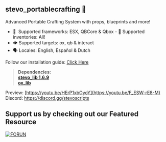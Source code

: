 ## stevo_portablecrafting 🧰
Advanced Portable Crafting System with props, blueprints and more!

- :bank: ﻿﻿﻿ Supported frameworks: ESX, QBCore & Qbox 
﻿﻿﻿- :school_satchel:  Supported inventories: All! 
- :eye:  Supported targets: ox, qb & interact
- :speaking_head:  Locales: English, Español & Dutch

  
Follow our installation guide: [Click Here](https://docs.stevoscripts.com/free-scripts/stevo_portablecrafting)
﻿
> **Dependencies:**
> <br>
> **[stevo_lib 1.6.9](https://github.com/stevoscriptsteam/stevo_lib/releases/tag/1.6.8)**
> <br>
> **[ox_lib](https://github.com/overextended/ox_lib/releases/tag/v3.24.0)**

Preview: [https://youtu.be/HErP1xbOyoY](https://youtu.be/F_ESW-rE8-M)
<br>
Discord: https://discord.gg/stevoscripts


## Support us by checking out our Featured Resource 
[![FORUN](https://github.com/user-attachments/assets/0e03265d-0e8f-4a56-9b3d-9697100204ba)](https://store.stevoscripts.com/package/6448032)
